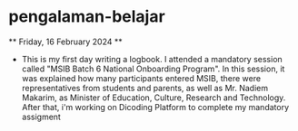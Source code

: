 # pengalaman-belajar


** Friday, 16 February 2024 **

* This is my first day writing a logbook. I attended a mandatory session called "MSIB Batch 6 National Onboarding Program". In this session, it was explained how many participants entered MSIB, there were representatives from students and parents, as well as Mr. Nadiem Makarim, as Minister of Education, Culture, Research and Technology. After that, i'm working on Dicoding Platform to complete my mandatory assigment
